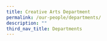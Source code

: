 ```yaml
---
title: Creative Arts Department
permalink: /our-people/departments/
description: ""
third_nav_title: Departments
---
```


